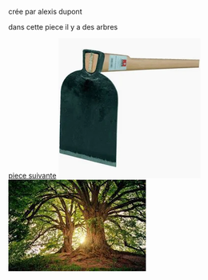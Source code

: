 crée par alexis dupont 

dans cette piece il y a des arbres

[piece suivante](piece4.md)
[![](beche.webp)](salleSecrete1.md)
![](images.jpeg)
